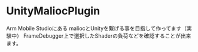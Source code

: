 # UnityMaliocPlugin
Arm Mobile Studioにある maliocとUnityを繋げる事を目指して作ってます（実験中）
FrameDebugger上で選択したShaderの負荷などを確認することが出来ます。
